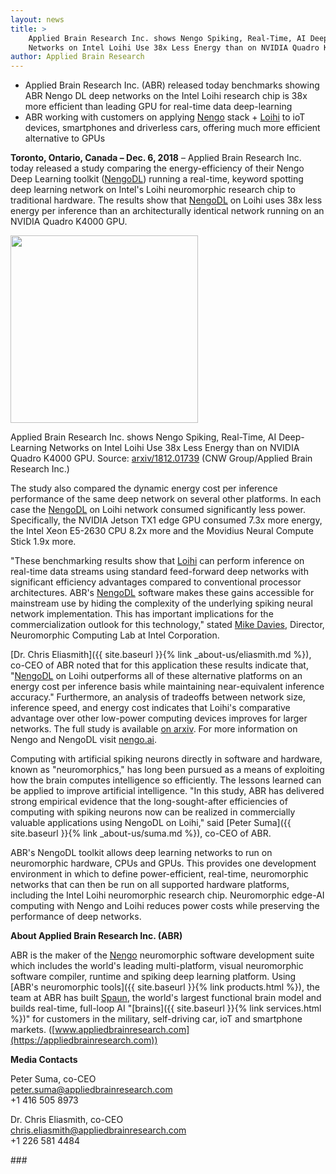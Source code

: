 ```yaml
---
layout: news
title: >
    Applied Brain Research Inc. shows Nengo Spiking, Real-Time, AI Deep-Learning
    Networks on Intel Loihi Use 38x Less Energy than on NVIDIA Quadro K4000 GPU
author: Applied Brain Research
---
```


- Applied Brain Research Inc. (ABR) released today
  benchmarks showing ABR Nengo DL deep networks
  on the Intel Loihi research chip is
  38x more efficient than leading GPU
  for real-time data deep-learning
- ABR working with customers on applying
  [Nengo](https://www.nengo.ai/) stack +
  [Loihi](https://www.intel.com/content/www/us/en/research/neuromorphic-computing.html)
  to ioT devices,
  smartphones and driverless cars,
  offering much more efficient alternative to GPUs

**Toronto, Ontario, Canada – Dec. 6, 2018** –
Applied Brain Research Inc. today
released a study comparing the energy-efficiency
of their Nengo Deep Learning toolkit
([NengoDL](https://www.nengo.ai/nengo-dl/introduction.html))
running a real-time, keyword spotting
deep learning network on Intel's Loihi neuromorphic research chip
to traditional hardware.
The results show that
[NengoDL](https://www.nengo.ai/nengo-dl/introduction.html)
on Loihi uses 38x less energy per inference
than an architecturally identical network
running on an NVIDIA Quadro K4000 GPU.

<img src="{{ site.baseurl }}/img/intel-power.jpeg" width="300">

<p class="small">
  Applied Brain Research Inc. shows
  Nengo Spiking, Real-Time, AI Deep-Learning Networks
  on Intel Loihi Use 38x Less Energy
  than on NVIDIA Quadro K4000 GPU.
  Source:
  <a href="https://arxiv.org/abs/1812.01739">arxiv/1812.01739</a>
  (CNW Group/Applied Brain Research Inc.)
</p>

The study also compared the dynamic energy cost
per inference performance of the same deep network
on several other platforms. In each case the
[NengoDL](https://www.nengo.ai/nengo-dl/introduction.html)
on Loihi network consumed significantly less power.
Specifically, the NVIDIA Jetson TX1 edge GPU
consumed 7.3x more energy,
the Intel Xeon E5-2630 CPU 8.2x more
and the Movidius Neural Compute Stick 1.9x more.

"These benchmarking results show that
[Loihi](https://www.intel.com/content/www/us/en/research/neuromorphic-computing.html)
can perform inference on real-time data streams
using standard feed-forward deep networks
with significant efficiency advantages
compared to conventional processor architectures.
ABR's [NengoDL](https://www.nengo.ai/nengo-dl/introduction.html)
software makes these gains accessible
for mainstream use by hiding
the complexity of the underlying
spiking neural network implementation.
This has important implications
for the commercialization outlook for this technology,"
stated [Mike Davies](https://www.linkedin.com/in/mike-davies-71b4542/),
Director, Neuromorphic Computing Lab at Intel Corporation.

[Dr. Chris Eliasmith]({{ site.baseurl }}{% link _about-us/eliasmith.md %}),
co-CEO of ABR noted that for this application
these results indicate that,
"[NengoDL](https://www.nengo.ai/nengo-dl/introduction.html)
on Loihi outperforms all of these alternative platforms
on an energy cost per inference basis
while maintaining near-equivalent inference accuracy."
Furthermore, an analysis of tradeoffs between network size,
inference speed, and energy cost indicates
that Loihi's comparative advantage over
other low-power computing devices improves
for larger networks.
The full study is available [on arxiv](https://arxiv.org/abs/1812.01739).
For more information on Nengo and NengoDL
visit [nengo.ai](https://www.nengo.ai/nengo-dl/introduction.html).

Computing with artificial spiking neurons
directly in software and hardware,
known as "neuromorphics," has long been pursued
as a means of exploiting how
the brain computes intelligence so efficiently.
The lessons learned can be applied
to improve artificial intelligence.
"In this study, ABR has delivered
strong empirical evidence that
the long-sought-after efficiencies
of computing with spiking neurons
now can be realized in commercially valuable applications
using NengoDL on Loihi," said
[Peter Suma]({{ site.baseurl }}{% link _about-us/suma.md %}),
co-CEO of ABR.

ABR's NengoDL toolkit allows deep learning networks
to run on neuromorphic hardware, CPUs and GPUs.
This provides one development environment
in which to define power-efficient, real-time,
neuromorphic networks that can then be run
on all supported hardware platforms,
including the Intel Loihi neuromorphic research chip.
Neuromorphic edge-AI computing with Nengo and Loihi
reduces power costs
while preserving the performance of deep networks.

**About Applied Brain Research Inc. (ABR)**

ABR is the maker of the [Nengo](https://www.nengo.ai/)
neuromorphic software development suite
which includes the world's leading multi-platform,
visual neuromorphic software compiler, runtime
and spiking deep learning platform.
Using [ABR's neuromorphic tools]({{ site.baseurl }}{% link products.html %}),
the team at ABR has built
[Spaun](https://xchoo.github.io/spaun2.0/),
the world's largest functional brain model
and builds real-time, full-loop AI
"[brains]({{ site.baseurl }}{% link services.html %})"
for customers in the military, self-driving car,
ioT and smartphone markets.
([www.appliedbrainresearch.com](https://appliedbrainresearch.com))

**Media Contacts**

Peter Suma, co-CEO<br>
peter.suma@appliedbrainresearch.com<br>
+1 416 505 8973

Dr. Chris Eliasmith, co-CEO<br>
chris.eliasmith@appliedbrainresearch.com<br>
+1 226 581 4484

\#\#\#
